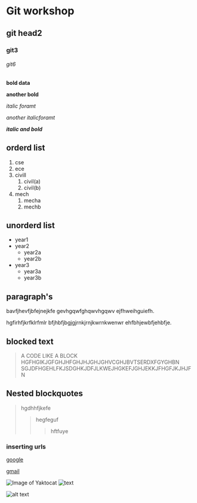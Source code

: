 # Git workshop
## git head2
### git3
###### git6

**bold data**

__another bold__

*italic foramt*

_another italicforamt_

_**italic and bold**_
## orderd list
1. cse
2. ece
3. civill
    1. civil(a)
    1. civil(b)
4. mech
    1. mecha
    2. mechb
## unorderd  list
- year1
- year2
    * year2a
    * year2b
- year3
    * year3a
    * year3b

## paragraph's
bavfjhevfjbfejnejkfe
gevhgqwfghqwvhgqwv
ejfhweihguiefh.

hgfirhfjkrfklrfmlr
bfjhbfjbgjgjrnkjrnjkwrnkwenwr
ehfbhjewbfjehbfje.

## blocked text
> A CODE LIKE A BLOCK HGFHGIKJGFGHJHFGHJHJGHJGHVCGHJBVTSERDXFGYGHBN SGJDFHGEHLFKJSDGHKJDFJLKWEJHGKEFJGHJEKKJFHGFJKJHJFN

## Nested blockquotes
> hgdhhfjkefe
>> hegfeguf
>>> hftfuye

### inserting urls
[google](https://www.google.com/)

[gmail](http://www.gmail.com/)

![Image of Yaktocat](https://octodex.github.com/images/yaktocat.png)
![ text](http://url/to/img.png)

![alt text](http://url/to/img.png)
